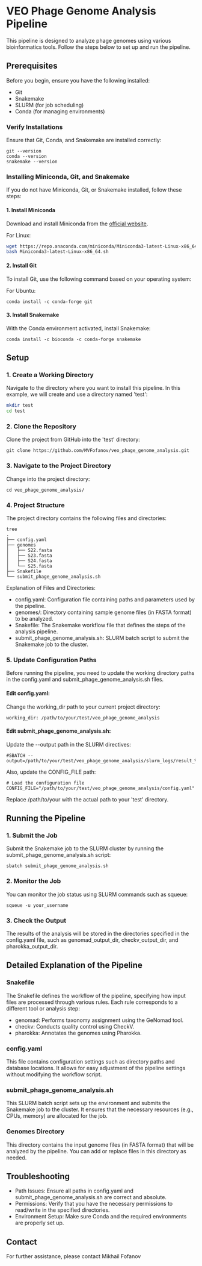 
# VEO Phage Genome Analysis Pipeline

This pipeline is designed to analyze phage genomes using various bioinformatics tools. Follow the steps below to set up and run the pipeline.

## Prerequisites

Before you begin, ensure you have the following installed:
- Git
- Snakemake
- SLURM (for job scheduling)
- Conda (for managing environments)

### Verify Installations
Ensure that Git, Conda, and Snakemake are installed correctly:

```
git --version
conda --version
snakemake --version
```


### Installing Miniconda, Git, and Snakemake

If you do not have Miniconda, Git, or Snakemake installed, follow these steps:

#### 1. Install Miniconda

Download and install Miniconda from the [official website](https://docs.conda.io/en/latest/miniconda.html).

For Linux:

```bash
wget https://repo.anaconda.com/miniconda/Miniconda3-latest-Linux-x86_64.sh
bash Miniconda3-latest-Linux-x86_64.sh
```

#### 2. Install Git
To install Git, use the following command based on your operating system:

For Ubuntu:
```commandline
conda install -c conda-forge git
```

#### 3. Install Snakemake
With the Conda environment activated, install Snakemake:

```
conda install -c bioconda -c conda-forge snakemake
```

## Setup

### 1. Create a Working Directory

Navigate to the directory where you want to install this pipeline. In this example, we will create and use a directory named 'test':

```bash
mkdir test
cd test
```

### 2. Clone the Repository
Clone the project from GitHub into the 'test' directory:
```
git clone https://github.com/MVFofanov/veo_phage_genome_analysis.git
```

### 3. Navigate to the Project Directory
Change into the project directory:

```
cd veo_phage_genome_analysis/
```

### 4. Project Structure
The project directory contains the following files and directories:

```
tree
.
├── config.yaml
├── genomes
│   ├── S22.fasta
│   ├── S23.fasta
│   ├── S24.fasta
│   └── S25.fasta
├── Snakefile
└── submit_phage_genome_analysis.sh
```

Explanation of Files and Directories:
- config.yaml: Configuration file containing paths and parameters used by the pipeline.
- genomes/: Directory containing sample genome files (in FASTA format) to be analyzed.
- Snakefile: The Snakemake workflow file that defines the steps of the analysis pipeline.
- submit_phage_genome_analysis.sh: SLURM batch script to submit the Snakemake job to the cluster.

### 5. Update Configuration Paths
Before running the pipeline, you need to update the working directory paths in the config.yaml and submit_phage_genome_analysis.sh files.

#### Edit config.yaml:
Change the working_dir path to your current project directory:

```
working_dir: /path/to/your/test/veo_phage_genome_analysis
```
#### Edit submit_phage_genome_analysis.sh:
Update the --output path in the SLURM directives:

```
#SBATCH --output=/path/to/your/test/veo_phage_genome_analysis/slurm_logs/result_%x.%j.txt
```
Also, update the CONFIG_FILE path:

```
# Load the configuration file
CONFIG_FILE="/path/to/your/test/veo_phage_genome_analysis/config.yaml"
```
Replace /path/to/your with the actual path to your 'test' directory.

## Running the Pipeline
### 1. Submit the Job
Submit the Snakemake job to the SLURM cluster by running the submit_phage_genome_analysis.sh script:

```
sbatch submit_phage_genome_analysis.sh
```
### 2. Monitor the Job
You can monitor the job status using SLURM commands such as squeue:

```
squeue -u your_username
```
### 3. Check the Output
The results of the analysis will be stored in the directories specified in the config.yaml file, such as genomad_output_dir, checkv_output_dir, and pharokka_output_dir.

## Detailed Explanation of the Pipeline
### Snakefile
The Snakefile defines the workflow of the pipeline, specifying how input files are processed through various rules. Each rule corresponds to a different tool or analysis step:

- genomad: Performs taxonomy assignment using the GeNomad tool.
- checkv: Conducts quality control using CheckV.
- pharokka: Annotates the genomes using Pharokka. 
### config.yaml
This file contains configuration settings such as directory paths and database locations. It allows for easy adjustment of the pipeline settings without modifying the workflow script.

### submit_phage_genome_analysis.sh
This SLURM batch script sets up the environment and submits the Snakemake job to the cluster. It ensures that the necessary resources (e.g., CPUs, memory) are allocated for the job.

### Genomes Directory
This directory contains the input genome files (in FASTA format) that will be analyzed by the pipeline. You can add or replace files in this directory as needed.

## Troubleshooting
- Path Issues: Ensure all paths in config.yaml and submit_phage_genome_analysis.sh are correct and absolute.
- Permissions: Verify that you have the necessary permissions to read/write in the specified directories.
- Environment Setup: Make sure Conda and the required environments are properly set up.
## Contact
For further assistance, please contact Mikhail Fofanov